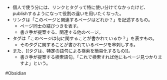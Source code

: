 - 個人で使う分には、リンクとタグって特に使い分けてなかったけど、publishするようになって役割の違いを用いたくなった。
- リンクは「このページと関連するページはどれか？」を記述するもの。
	- ページ同士の結びつきを表す。
	- 書き手が提案する、関連する他のページ。
- タグは「このページは何に関することが書かれているか？」を表すもの。
	- そのタグに関することが書かれているページを串刺しする。
- また、[[タグは、特定の語句による検索を簡易化するもの]]。
	- 書き手が提案する検索語句。「これで検索すれば他にもページ見つかりますよ」という。

#Obsidian 
